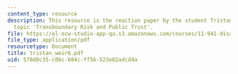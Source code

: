 ```yaml
---
content_type: resource
description: This resource is the reaction paper by the student Tristan Weir on the
  topic 'Transboundary Risk and Public Trust'.
file: https://ol-ocw-studio-app-qa.s3.amazonaws.com/courses/11-941-disaster-vulnerability-and-resilience-spring-2005/578d0c35c0bc684cff56523e02adcd4a_tristan_weir6.pdf
file_type: application/pdf
resourcetype: Document
title: tristan_weir6.pdf
uid: 578d0c35-c0bc-684c-ff56-523e02adcd4a
---
```

